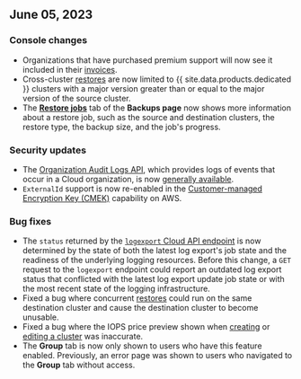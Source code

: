 ## June 05, 2023

<h3> Console changes </h3>

- Organizations that have purchased premium support will now see it included in their [invoices](../cockroachcloud/billing-management.html).
- Cross-cluster [restores](../cockroachcloud/use-managed-service-backups.html#restore-a-cluster) are now limited to {{ site.data.products.dedicated }} clusters with a major version greater than or equal to the major version of the source cluster.
- The [**Restore jobs**](../cockroachcloud/use-managed-service-backups.html#restore-a-cluster) tab of the **Backups page** now shows more information about a restore job, such as the source and destination clusters, the restore type, the backup size, and the job's progress.

<h3> Security updates </h3>

- The [Organization Audit Logs API](../cockroachcloud/cloud-org-audit-logs.html), which provides logs of events that occur in a Cloud organization, is now [generally available](../{{site.versions["stable"]}}/cockroachdb-feature-availability.html#feature-availability-phases).
- `ExternalId` support is now re-enabled in the [Customer-managed Encryption Key (CMEK)](../cockroachcloud/cmek-ops-aws.html) capability on AWS.

<h3> Bug fixes </h3>

- The `status` returned by the [`logexport` Cloud API endpoint](../cockroachcloud/export-logs.html#the-logexport-endpoint) is now determined by the state of both the latest log export's job state and the readiness of the underlying logging resources. Before this change, a `GET` request to the `logexport` endpoint could report an outdated log export status that conflicted with the latest log export update job state or with the most recent state of the logging infrastructure.
- Fixed a bug where concurrent [restores](../cockroachcloud/use-managed-service-backups.html#restore-a-cluster) could run on the same destination cluster and cause the destination cluster to become unusable.
- Fixed a bug where the IOPS price preview shown when [creating](../cockroachcloud/create-your-cluster.html) or [editing a cluster](../cockroachcloud/cluster-management.html) was inaccurate.
- The **Group** tab is now only shown to users who have this feature enabled. Previously, an error page was shown to users who navigated to the **Group** tab without access.